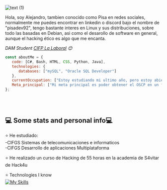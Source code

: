 ![text (1)](https://github.com/Pisa-17/Pisa-17/assets/116753558/fe30708d-a904-4686-ae23-53457283e9f1)

Hola, soy Alejandro, tambien conocido como Pisa en redes sociales, normalmente me puedes encontrar en linkedin o discord bajo el nombre de "pisadev92", tengo bastante interes en Linux y sus distribuciones, sobre todo las basadas en Debian, asi como el desarollo de software en general, aunque el hacking ético es algo que me encanta.

<p><em>DAM Student <a href="https://twitter.com/lalaboralcifp?lang=es">CIFP La Laboral</a> 😊</br>
</em></p>

```javascript
const aboutMe = {
   code: [C#, Bash, HTML, CSS, Python, Java],
   technologies: {
      databases: ["mySQL", "Oracle SQL Developer"]
   },
   currentOccupation: ["Estoy estudiando mi ultimo año, pero estoy abierto a ofertas de trabajo"],
   Meta_principal: ["Mi meta principal es poder obtener el OSCP en un futuro no muy lejano"]
};
```
</br></br>
<h2>💻 Some stats and personal info💻</h2>

⭐️ He estudiado:</br>
      -CIFGS Sistemas de telecomunicaciones e informaticos</br>
      -CIFGS Desarrollo de aplicaciones Multiplataforma
      
⭐️ He realizado un curso de Hacking de 55 horas en la academia de S4vitar de Hack4u

⭐️ Technologies I know </br>
    [![My Skills](https://skillicons.dev/icons?i=java,cs,html,css,docker,arch,idea,kali,linux,mysql,obsidian,spring,vim,latex)](https://skillicons.dev)


<!---
Pisa-17/Pisa-17 is a ✨ special ✨ repository because its `README.md` (this file) appears on your GitHub profile.
You can click the Preview link to take a look at your changes.
--->
